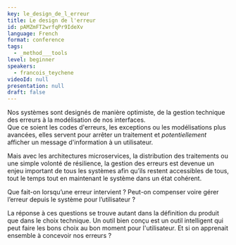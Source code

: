 ```yaml
---
key: le_design_de_l_erreur
title: Le design de l'erreur
id: pAMZmFT2wrfqPr9IdeXv
language: French
format: conference
tags:
  - _method___tools
level: beginner
speakers:
  - francois_teychene
videoId: null
presentation: null
draft: false
---
```

Nos systèmes sont designés de manière optimiste, de la gestion technique des erreurs à la modélisation de nos interfaces.  
Que ce soient les codes d'erreurs, les exceptions ou les modélisations plus avancées, elles servent pour arrêter un traitement et _potentiellement_ afficher un message d'information à un utilisateur.

Mais avec les architectures microservices, la distribution des traitements ou une simple volonté de résilience, la gestion des erreurs est devenue un enjeu important de tous les systèmes afin qu’ils restent accessibles de tous, tout le temps tout en maintenant le système dans un état cohérent.

Que fait-on lorsqu’une erreur intervient ? Peut-on compenser voire gérer l’erreur depuis le système pour l’utilisateur ?

La réponse à ces questions se trouve autant dans la définition du produit que dans le choix technique.
Un outil bien conçu est un outil intelligent qui peut faire les bons choix au bon moment pour l'utilisateur. Et si on apprenait ensemble à concevoir nos erreurs ?